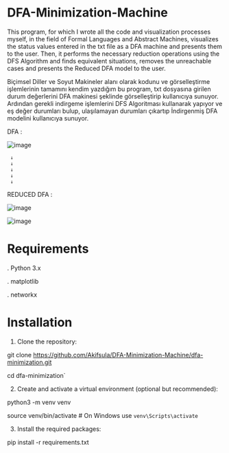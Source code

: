 # DFA-Minimization-Machine

This program, for which I wrote all the code and visualization processes myself, in the field of Formal Languages ​​and Abstract Machines, visualizes the status values ​​entered in the txt file as a DFA machine and presents them to the user. Then, it performs the necessary reduction operations using the DFS Algorithm and finds equivalent situations, removes the unreachable cases and presents the Reduced DFA model to the user.

Biçimsel Diller ve Soyut Makineler alanı olarak kodunu ve görselleştirme işlemlerinin tamamını kendim yazdığım bu program, txt dosyasına girilen durum değerlerini DFA makinesi şeklinde görselleştirip kullanıcıya sunuyor. Ardından gerekli indirgeme işlemlerini DFS Algoritması kullanarak yapıyor ve eş değer durumları bulup, ulaşılamayan durumları çıkartıp  İndirgenmiş DFA modelini kullanıcıya sunuyor.





DFA :

![image](https://github.com/user-attachments/assets/8406356a-ef25-4204-8c0e-c67ecb2c8073)

     ↓
     ↓
     ↓
     ↓
     ↓

 REDUCED DFA :

 ![image](https://github.com/user-attachments/assets/27e5ee30-da31-488c-9d93-ad8314775e9a)


 ![image](https://github.com/user-attachments/assets/9b678ad2-3311-437a-835d-e94be7676d6d)


 
# Requirements
. Python 3.x

. matplotlib

. networkx

# Installation
1. Clone the repository:

git clone https://github.com/Akifsula/DFA-Minimization-Machine/dfa-minimization.git

cd dfa-minimization`

2. Create and activate a virtual environment (optional but recommended):

python3 -m venv venv

source venv/bin/activate  # On Windows use `venv\Scripts\activate`

3. Install the required packages:

pip install -r requirements.txt



 
